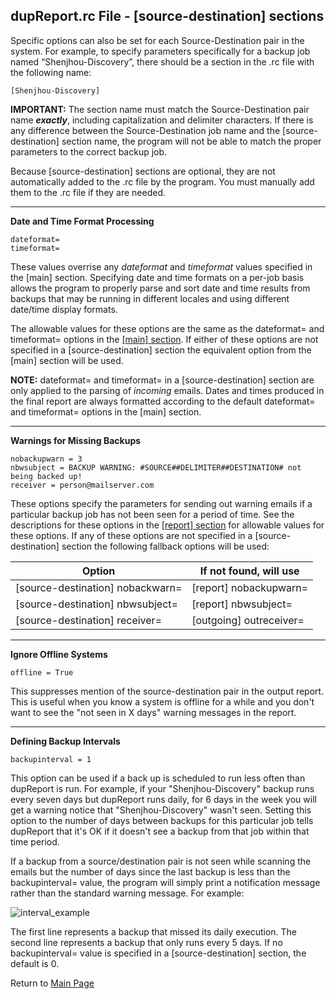 ## dupReport.rc File - [source-destination] sections

Specific options can also be set for each Source-Destination pair in the system. For example, to specify parameters specifically for a backup job named “Shenjhou-Discovery”, there should be a section in the .rc file with the following name:

```
[Shenjhou-Discovery]
```

**IMPORTANT:** The section name must match the Source-Destination pair name ***exactly***, including capitalization and delimiter characters. If there is any difference between the Source-Destination job name and the [source-destination] section name, the program will not be able to match the proper parameters to the correct backup job.

Because [source-destination] sections are optional, they are not automatically added to the .rc file by the program. You must manually add them to the .rc file if they are needed. 

------

**Date and Time Format Processing**

```
dateformat=
timeformat=
```

These values overrise any *dateformat* and *timeformat* values specified in the [main] section. Specifying date and time formats on a per-job basis allows the program to properly parse and sort date and time results from backups that may be running in different locales and using different date/time display formats. 

The allowable values for these options are the same as the dateformat= and timeformat= options in the [[main] section](RcFileConfig-Main.md). If either of these options are not specified in a [source-destination] section the equivalent option from the [main] section will be used. 

**NOTE:** dateformat= and timeformat= in a [source-destination] section are only applied to the parsing of *incoming* emails. Dates and times produced in the final report are always formatted according to the default dateformat= and timeformat= options in the [main] section.

------

**Warnings for Missing Backups**

```
nobackupwarn = 3
nbwsubject = BACKUP WARNING: #SOURCE##DELIMITER##DESTINATION# not being backed up!
receiver = person@mailserver.com
```

These options specify the parameters for sending out warning emails if a particular backup job has not been seen for a period of time. See the descriptions for these options in the [[report] section](RcFileConfig-ReportSection.md) for allowable values for these options. If any of these options are not specified in a [source-destination] section the following fallback options will be used:

| Option                           | If not found, will use  |
| -------------------------------- | ----------------------- |
| [source-destination] nobackwarn= | [report] nobackupwarn=  |
| [source-destination] nbwsubject= | [report] nbwsubject=    |
| [source-destination] receiver=   | [outgoing] outreceiver= |

------

**Ignore Offline Systems**

```
offline = True
```

This suppresses mention of the source-destination pair in the output report. This is useful when you know a system is offline for a while and you don't want to see the "not seen in X days" warning messages in the report.

------

**Defining Backup Intervals**

```
backupinterval = 1
```

This option can be used if a back up is scheduled to run less often than dupReport is run. For example, if your "Shenjhou-Discovery" backup runs every seven days but dupReport runs daily, for 6 days in the week you will get a warning notice that "Shenjhou-Discovery" wasn't seen. Setting this option to the number of days between backups for this particular job tells dupReport that it's OK if it doesn't see a backup from that job within that time period. 

If a backup from a source/destination pair is not seen while scanning the emails but the number of days since the last backup is less than the backupinterval= value, the program will simply print a notification message rather than the standard warning message. For example:

![interval_example](interval_example.jpg)

The first line represents a backup that missed its daily execution. The second line represents a backup that only runs every 5 days. If no backupinterval= value is specified in a [source-destination] section, the default is 0.





Return to [Main Page](readme.md)